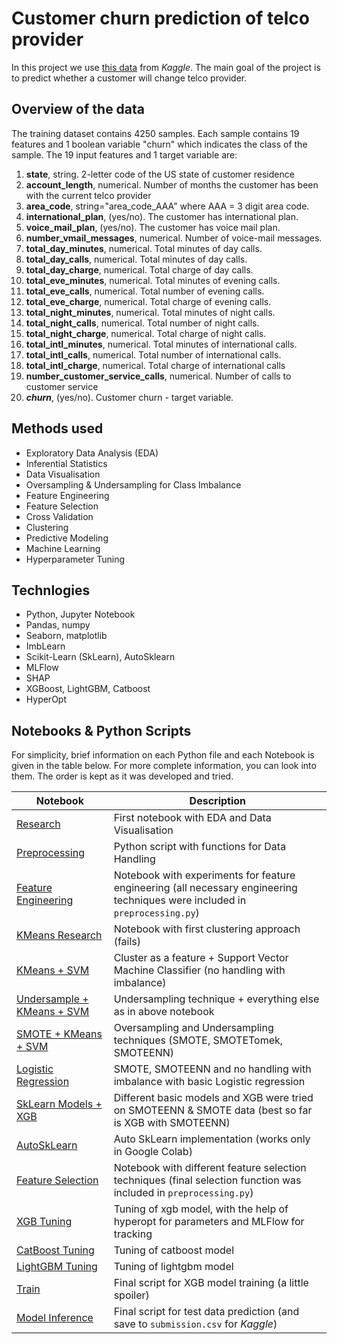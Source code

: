 # Customer churn prediction of telco provider

In this project we use [this data](https://www.kaggle.com/competitions/customer-churn-prediction-2020/overview) from _Kaggle_. The main goal of the project is to predict whether a customer will change telco provider.

## Overview of the data
The training dataset contains 4250 samples. Each sample contains 19 features and 1 boolean variable "churn" which indicates the class of the sample. The 19 input features and 1 target variable are:
1. **state**, string. 2-letter code of the US state of customer residence
2. **account_length**, numerical. Number of months the customer has been with the current telco provider
3. **area_code**, string="area_code_AAA" where AAA = 3 digit area code.
4. **international_plan**, (yes/no). The customer has international plan.
5. **voice_mail_plan**, (yes/no). The customer has voice mail plan.
6. **number_vmail_messages**, numerical. Number of voice-mail messages.
7. **total_day_minutes**, numerical. Total minutes of day calls.
8. **total_day_calls**, numerical. Total minutes of day calls.
9. **total_day_charge**, numerical. Total charge of day calls.
10. **total_eve_minutes**, numerical. Total minutes of evening calls.
11. **total_eve_calls**, numerical. Total number of evening calls.
12. **total_eve_charge**, numerical. Total charge of evening calls.
13. **total_night_minutes**, numerical. Total minutes of night calls.
14. **total_night_calls**, numerical. Total number of night calls.
15. **total_night_charge**, numerical. Total charge of night calls.
16. **total_intl_minutes**, numerical. Total minutes of international calls.
17. **total_intl_calls**, numerical. Total number of international calls.
18. **total_intl_charge**, numerical. Total charge of international calls
19. **number_customer_service_calls**, numerical. Number of calls to customer service
20. _**churn**_, (yes/no). Customer churn - target variable.

## Methods used
* Exploratory Data Analysis (EDA)
* Inferential Statistics
* Data Visualisation
* Oversampling & Undersampling for Class Imbalance
* Feature Engineering
* Feature Selection
* Cross Validation
* Clustering
* Predictive Modeling
* Machine Learning
* Hyperparameter Tuning

## Technlogies
* Python, Jupyter Notebook
* Pandas, numpy
* Seaborn, matplotlib
* ImbLearn
* Scikit-Learn (SkLearn), AutoSklearn
* MLFlow
* SHAP
* XGBoost, LightGBM, Catboost
* HyperOpt

## Notebooks & Python Scripts
For simplicity, brief information on each Python file and each Notebook is given in the table below. For more complete information, you can look into them. The order is kept as it was developed and tried.

| Notebook | Description |
| -------- | ----------- |
| [Research](research.ipynb) | First notebook with EDA and Data Visualisation |
| [Preprocessing](preprocessing.py) | Python script with functions for Data Handling |
| [Feature Engineering](data_notebooks/feature_engineering.ipynb) | Notebook with experiments for feature engineering (all necessary engineering techniques were included in `preprocessing.py`) |
| [KMeans Research](clustering_approach/kmeans_research.ipynb) | Notebook with first clustering approach (fails) |
| [KMeans + SVM](clustering_approach/kmeans+svm.ipynb) | Cluster as a feature + Support Vector Machine Classifier (no handling with imbalance) |
| [Undersample + KMeans + SVM](clustering_approach/kmeans+svm+undersample.ipynb) | Undersampling technique + everything else as in above notebook |
| [SMOTE + KMeans + SVM](clustering_approach/kmeans+svm+smote.ipynb) | Oversampling and Undersampling techniques (SMOTE, SMOTETomek, SMOTEENN) |
| [Logistic Regression](model_notebooks/log_regression.ipynb) | SMOTE, SMOTEENN and no handling with imbalance with basic Logistic regression |
| [SkLearn Models + XGB](model_notebooks/sk-models.ipynb) | Different basic models and XGB were tried on SMOTEENN & SMOTE data (best so far is XGB with SMOTEENN) |
| [AutoSkLearn](model_notebooks/AUTO_SkLearn.ipynb) | Auto SkLearn implementation (works only in Google Colab) |
| [Feature Selection](data_notebooks/feature-selection.ipynb) | Notebook with different feature selection techniques (final selection function was included in `preprocessing.py`) |
| [XGB Tuning](tuning/xgb_hyperparameters.ipynb) | Tuning of xgb model, with the help of hyperopt for parameters and MLFlow for tracking |
| [CatBoost Tuning](tuning/catboost_hyperparams.ipynb) | Tuning of catboost model |
| [LightGBM Tuning](tuning/lightgbm_hyperparams.ipynb) | Tuning of lightgbm model |
| [Train](train.py) | Final script for XGB model training (a little spoiler) |
| [Model Inference](inference.py) | Final script for test data prediction (and save to `submission.csv` for _Kaggle_) |
